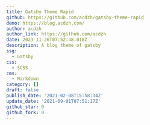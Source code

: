 ```yaml
---
title: Gatsby Theme Rapid
github: https://github.com/acdzh/gatsby-theme-rapid
demo: https://blog.acdzh.com/
author: acdzh
author_link: https://github.com/acdzh
date: 2023-11-26T07:52:48.018Z
description: A blog theme of gatsby
ssg:
  - Gatsby
css:
  - SCSS
cms:
  - Markdown
category: []
draft: false
publish_date: '2021-02-08T15:58:34Z'
update_date: '2021-09-01T07:51:17Z'
github_star: 0
github_fork: 0
---
```

